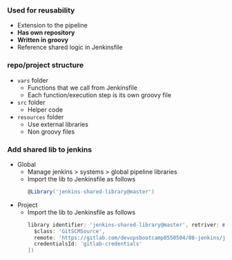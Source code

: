 ### Used for reusability

- Extension to the pipeline
- **Has own repository**
- **Written in groovy**
- Reference shared logic in Jenkinsfile

### repo/project structure

- `vars` folder
  - Functions that we call from Jenkinsfile
  - Each function/execution step is its own groovy file
- `src` folder
  - Helper code
- `resources` folder
  - Use external libraries
  - Non groovy files

### Add shared lib to jenkins
- Global
  - Manage jenkins > systems > global pipeline libraries
  - Import the lib to Jenkinsfile as follows
    ```groovy
    @Library('jenkins-shared-library@master')
    ```
- Project
  - Import the lib to Jenkinsfile as follows
    ```groovy
    library identifier: 'jenkins-shared-library@master', retriver: modernSCM([
      $class: 'GitSCMSource',
      remote: 'https://gitlab.com/devopsbootcamp8550504/08-jenkins/jenkins-shared-library.git',
      credentialsId: 'gitlab-credentials'
    ])
    ```
